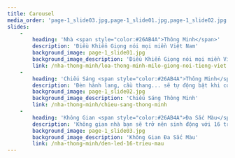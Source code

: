```yaml
---
title: Carousel
media_order: 'page-1_slide03.jpg,page-1_slide01.jpg,page-1_slide02.jpg'
slides:
    -
        heading: 'Nhà <span style="color:#26AB4A">Thông Minh</span>'
        description: 'Điều Khiển Giọng nói mọi miền Việt Nam'
        background_image: page-1_slide01.jpg
        background_image_description: 'Điều Khiển Giọng nói mọi miền Việt Nam'
        link: /nha-thong-minh/loa-thong-minh-milo-giong-noi-tieng-viet
    -
        heading: 'Chiếu Sáng <span style="color:#26AB4A">Thông Minh</span>'
        description: 'Đèn hành lang, cầu thang... sẽ tự động bật khi có người di chuyển và tắt khi không có người. Ngoài ra, bạn có thể bật/tắt hệ thống chiếu sáng bằng giọng nói tiếng Việt, giải pháp mang đến cuộc sống vạn tiện nghi cho gia đình bạn.'
        background_image: page-1_slide02.jpg
        background_image_description: 'Chiếu Sáng Thông Minh'
        link: /nha-thong-minh/chieu-sang-thong-minh
    -
        heading: 'Không Gian <span style="color:#26AB4A">Đa Sắc Màu</span>'
        description: 'Không gian nhà bạn sẽ trở nên sinh động với 16 triệu màu sắc tùy biến theo từng không gian và sự kiện, giúp bạn có một bữa tiệc sinh nhật, đêm noel hay năm mới lãng mạn và hạnh phúc.'
        background_image: page-1_slide03.jpg
        background_image_description: 'Không Gian Đa Sắc Màu'
        link: /nha-thong-minh/den-led-16-trieu-mau
---
```



